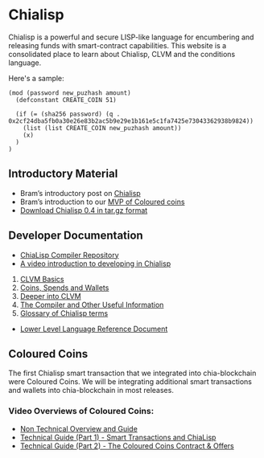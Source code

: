 # Chialisp

Chialisp is a powerful and secure LISP-like language for encumbering and releasing funds with smart-contract capabilities.
This website is a consolidated place to learn about Chialisp, CLVM and the conditions language.

Here's a sample:
```
(mod (password new_puzhash amount)
  (defconstant CREATE_COIN 51)

  (if (= (sha256 password) (q . 0x2cf24dba5fb0a30e26e83b2ac5b9e29e1b161e5c1fa7425e73043362938b9824))
    (list (list CREATE_COIN new_puzhash amount))
    (x)
  )
)
```

## Introductory Material

- Bram’s introductory post on [Chialisp](https://www.chia.net/2019/11/27/chialisp.en.html)
- Bram’s introduction to our [MVP of Coloured coins](https://www.chia.net/2020/04/29/coloured-coins-launch.en.html)
- [Download Chialisp 0.4 in tar.gz format](https://github.com/Chia-Network/clvm/archive/0.4.tar.gz)

## Developer Documentation

- [ChiaLisp Compiler Repository](https://github.com/Chia-Network/clvm)
- [A video introduction to developing in Chialisp](https://www.youtube.com/watch?v=dEFLJSU87K8)

1. [CLVM Basics](/docs/)
2. [Coins, Spends and Wallets](/docs/doc2/)
3. [Deeper into CLVM](/docs/doc3/)
4. [The Compiler and Other Useful Information](/docs/doc4/)
5. [Glossary of Chialisp terms](/docs/doc5/)

* [Lower Level Language Reference Document](/docs/ref/clvm/)

## Coloured Coins

The first Chialisp smart transaction that we integrated into chia-blockchain were Coloured Coins. We will be integrating additional smart transactions and wallets into chia-blockchain in most releases.

### Video Overviews of Coloured Coins:

- [Non Technical Overview and Guide](https://www.youtube.com/watch?v=YOlpmCBK8zY)
- [Technical Guide (Part 1) - Smart Transactions and ChiaLisp](https://www.youtube.com/watch?v=17pa2t_FQQM)
- [Technical Guide (Part 2) - The Coloured Coins Contract & Offers](https://www.youtube.com/watch?v=P33gWX4WmEQ)
